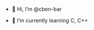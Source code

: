 - 👋 Hi, I’m @cben-bar
<!---
- 👀 I’m interested in ...
--->
- 🌱 I’m currently learning C, C++
<!---
- 💞️ I’m looking to collaborate on ...
- 📫 How to reach me ...
--->
<!---
cben-bar/cben-bar is a ✨ special ✨ repository because its `README.md` (this file) appears on your GitHub profile.
You can click the Preview link to take a look at your changes.
--->
